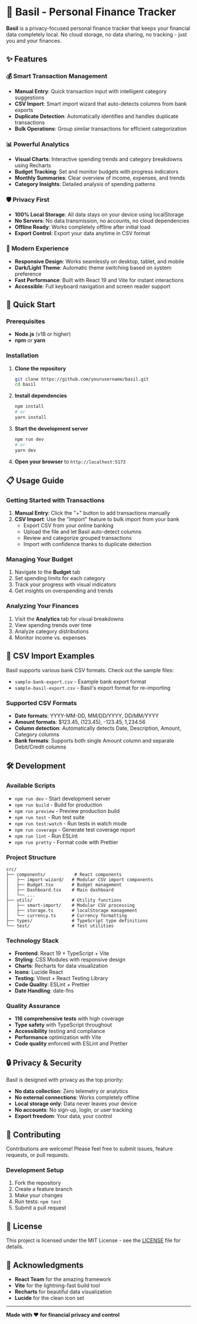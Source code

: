 # 🌿 Basil - Personal Finance Tracker

**Basil** is a privacy-focused personal finance tracker that keeps your financial data completely local. No cloud storage, no data sharing, no tracking - just you and your finances.

## ✨ Features

### 💰 **Smart Transaction Management**
- **Manual Entry**: Quick transaction input with intelligent category suggestions
- **CSV Import**: Smart import wizard that auto-detects columns from bank exports
- **Duplicate Detection**: Automatically identifies and handles duplicate transactions
- **Bulk Operations**: Group similar transactions for efficient categorization

### 📊 **Powerful Analytics**  
- **Visual Charts**: Interactive spending trends and category breakdowns using Recharts
- **Budget Tracking**: Set and monitor budgets with progress indicators
- **Monthly Summaries**: Clear overview of income, expenses, and trends
- **Category Insights**: Detailed analysis of spending patterns

### 🛡️ **Privacy First**
- **100% Local Storage**: All data stays on your device using localStorage
- **No Servers**: No data transmission, no accounts, no cloud dependencies
- **Offline Ready**: Works completely offline after initial load
- **Export Control**: Export your data anytime in CSV format

### 🎨 **Modern Experience**
- **Responsive Design**: Works seamlessly on desktop, tablet, and mobile
- **Dark/Light Theme**: Automatic theme switching based on system preference
- **Fast Performance**: Built with React 19 and Vite for instant interactions
- **Accessible**: Full keyboard navigation and screen reader support

## 🚀 Quick Start

### Prerequisites
- **Node.js** (v18 or higher)
- **npm** or **yarn**

### Installation

1. **Clone the repository**
   ```bash
   git clone https://github.com/yourusername/basil.git
   cd basil
   ```

2. **Install dependencies**
   ```bash
   npm install
   # or
   yarn install
   ```

3. **Start the development server**
   ```bash
   npm run dev
   # or
   yarn dev
   ```

4. **Open your browser** to `http://localhost:5173`

## 📋 Usage Guide

### Getting Started with Transactions

1. **Manual Entry**: Click the "+" button to add transactions manually
2. **CSV Import**: Use the "Import" feature to bulk import from your bank
   - Export CSV from your online banking
   - Upload the file and let Basil auto-detect columns
   - Review and categorize grouped transactions
   - Import with confidence thanks to duplicate detection

### Managing Your Budget

1. Navigate to the **Budget** tab
2. Set spending limits for each category
3. Track your progress with visual indicators
4. Get insights on overspending and trends

### Analyzing Your Finances

1. Visit the **Analytics** tab for visual breakdowns
2. View spending trends over time
3. Analyze category distributions
4. Monitor income vs. expenses

## 🧪 CSV Import Examples

Basil supports various bank CSV formats. Check out the sample files:
- `sample-bank-export.csv` - Example bank export format
- `sample-basil-export.csv` - Basil's export format for re-importing

### Supported CSV Formats
- **Date formats**: YYYY-MM-DD, MM/DD/YYYY, DD/MM/YYYY
- **Amount formats**: $123.45, (123.45), -123.45, 1,234.56
- **Column detection**: Automatically detects Date, Description, Amount, Category columns
- **Bank formats**: Supports both single Amount column and separate Debit/Credit columns

## 🛠️ Development

### Available Scripts

- `npm run dev` - Start development server
- `npm run build` - Build for production
- `npm run preview` - Preview production build
- `npm run test` - Run test suite
- `npm run test:watch` - Run tests in watch mode
- `npm run coverage` - Generate test coverage report
- `npm run lint` - Run ESLint
- `npm run pretty` - Format code with Prettier

### Project Structure

```
src/
├── components/           # React components
│   ├── import-wizard/   # Modular CSV import components
│   ├── Budget.tsx       # Budget management
│   ├── Dashboard.tsx    # Main dashboard
│   └── ...
├── utils/               # Utility functions
│   ├── smart-import/    # Modular CSV processing
│   ├── storage.ts       # localStorage management
│   └── currency.ts      # Currency formatting
├── types/               # TypeScript type definitions
└── test/                # Test utilities
```

### Technology Stack

- **Frontend**: React 19 + TypeScript + Vite
- **Styling**: CSS Modules with responsive design
- **Charts**: Recharts for data visualization  
- **Icons**: Lucide React
- **Testing**: Vitest + React Testing Library
- **Code Quality**: ESLint + Prettier
- **Date Handling**: date-fns

### Quality Assurance

- **116 comprehensive tests** with high coverage
- **Type safety** with TypeScript throughout
- **Accessibility** testing and compliance
- **Performance** optimization with Vite
- **Code quality** enforced with ESLint and Prettier

## 🔒 Privacy & Security

Basil is designed with privacy as the top priority:

- **No data collection**: Zero telemetry or analytics
- **No external connections**: Works completely offline
- **Local storage only**: Data never leaves your device
- **No accounts**: No sign-up, login, or user tracking
- **Export freedom**: Your data, your control

## 🤝 Contributing

Contributions are welcome! Please feel free to submit issues, feature requests, or pull requests.

### Development Setup
1. Fork the repository
2. Create a feature branch
3. Make your changes
4. Run tests: `npm test`
5. Submit a pull request

## 📄 License

This project is licensed under the MIT License - see the [LICENSE](LICENSE) file for details.

## 🙏 Acknowledgments

- **React Team** for the amazing framework
- **Vite** for the lightning-fast build tool
- **Recharts** for beautiful data visualization
- **Lucide** for the clean icon set

---

**Made with ❤️ for financial privacy and control**
